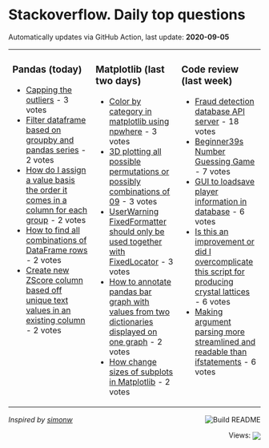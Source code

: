 # Stackoverflow. Daily top questions 

Automatically updates via GitHub Action, last update: **<!-- date starts -->2020-09-05<!-- date ends -->**


<table><tr><td valign="top" width="33%">

### Pandas (today)
<!-- pandas starts -->
* [Capping the outliers](https://stackoverflow.com/questions/63749624/capping-the-outliers) - 3 votes
* [Filter dataframe based on groupby and pandas series](https://stackoverflow.com/questions/63755228/filter-dataframe-based-on-groupby-and-pandas-series) - 2 votes
* [How do I assign a value basis the order it comes in a column for each group](https://stackoverflow.com/questions/63754463/how-do-i-assign-a-value-basis-the-order-it-comes-in-a-column-for-each-group) - 2 votes
* [How to find all combinations of DataFrame rows](https://stackoverflow.com/questions/63755011/how-to-find-all-combinations-of-dataframe-rows) - 2 votes
* [Create new ZScore column based off unique text values in an existing column](https://stackoverflow.com/questions/63749626/create-new-z-score-column-based-off-unique-text-values-in-an-existing-column) - 2 votes
<!-- pandas ends -->
</td><td valign="top" width="34%">


### Matplotlib (last two days)
<!-- matplotlib starts -->
* [Color by category in matplotlib using npwhere](https://stackoverflow.com/questions/63749265/color-by-category-in-matplotlib-using-np-where) - 3 votes
* [3D plotting all possible permutations or possibly combinations of 09](https://stackoverflow.com/questions/63744544/3d-plotting-all-possible-permutations-or-possibly-combinations-of-0-9) - 3 votes
* [UserWarning FixedFormatter should only be used together with FixedLocator](https://stackoverflow.com/questions/63723514/userwarning-fixedformatter-should-only-be-used-together-with-fixedlocator) - 3 votes
* [How to annotate pandas bar graph with values from two dictionaries displayed on one graph](https://stackoverflow.com/questions/63737009/how-to-annotate-pandas-bar-graph-with-values-from-two-dictionaries-displayed-on) - 2 votes
* [How change sizes of subplots in Matplotlib](https://stackoverflow.com/questions/63755501/how-change-sizes-of-subplots-in-matplotlib) - 2 votes
<!-- matplotlib ends -->
</td><td valign="top" width="34%">


### Сode review (last week)
<!-- python starts -->
* [Fraud detection database API server](https://codereview.stackexchange.com/questions/248587/fraud-detection-database-api-server) - 18 votes
* [Beginner39s Number Guessing Game](https://codereview.stackexchange.com/questions/248759/beginners-number-guessing-game) - 7 votes
* [GUI to loadsave player information in database](https://codereview.stackexchange.com/questions/248721/gui-to-load-save-player-information-in-database) - 6 votes
* [Is this an improvement or did I overcomplicate this script for producing crystal lattices](https://codereview.stackexchange.com/questions/248598/is-this-an-improvement-or-did-i-over-complicate-this-script-for-producing-crysta) - 6 votes
* [Making argument parsing more streamlined and readable than ifstatements](https://codereview.stackexchange.com/questions/248871/making-argument-parsing-more-streamlined-and-readable-than-if-statements) - 6 votes
<!-- python ends -->
</td></tr></table>

<a href="https://github.com/hp0404/hp0404/actions"><img src="https://github.com/hp0404/hp0404/workflows/Build%20README/badge.svg" align="right" alt="Build README"></a> <p>*Inspired by  [simonw](https://github.com/simonw/simonw)*</p>

<div align="right">
<p></p> Views:
<img src="https://profile-counter.glitch.me/hp0404/count.svg" align="center">
</div>